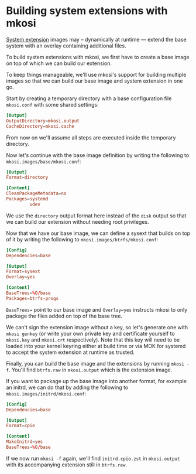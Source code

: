# Building system extensions with mkosi

[System extension](https://uapi-group.org/specifications/specs/extension_image/)
images may – dynamically at runtime — extend the base system with an
overlay containing additional files.

To build system extensions with mkosi, we first have to create a base
image on top of which we can build our extension.

To keep things manageable, we'll use mkosi's support for building
multiple images so that we can build our base image and system extension
in one go.

Start by creating a temporary directory with a base configuration file
`mkosi.conf` with some shared settings:

```conf
[Output]
OutputDirectory=mkosi.output
CacheDirectory=mkosi.cache
```

From now on we'll assume all steps are executed inside the temporary
directory.

Now let's continue with the base image definition by writing the
following to `mkosi.images/base/mkosi.conf`:

```conf
[Output]
Format=directory

[Content]
CleanPackageMetadata=no
Packages=systemd
         udev
```

We use the `directory` output format here instead of the `disk` output
so that we can build our extension without needing root privileges.

Now that we have our base image, we can define a sysext that builds on
top of it by writing the following to `mkosi.images/btrfs/mkosi.conf`:

```conf
[Config]
Dependencies=base

[Output]
Format=sysext
Overlay=yes

[Content]
BaseTrees=%O/base
Packages=btrfs-progs
```

`BaseTrees=` point to our base image and `Overlay=yes` instructs mkosi
to only package the files added on top of the base tree.

We can't sign the extension image without a key, so let's generate one
with `mkosi genkey` (or write your own private key and certificate
yourself to `mkosi.key` and `mkosi.crt` respectively). Note that this
key will need to be loaded into your kernel keyring either at build time
or via MOK for systemd to accept the system extension at runtime as
trusted.

Finally, you can build the base image and the extensions by running
`mkosi -f`. You'll find `btrfs.raw` in `mkosi.output` which is the
extension image.

If you want to package up the base image into another format, for
example an initrd, we can do that by adding the following to
`mkosi.images/initrd/mkosi.conf`:

```conf
[Config]
Dependencies=base

[Output]
Format=cpio

[Content]
MakeInitrd=yes
BaseTrees=%O/base
```

If we now run `mkosi -f` again, we'll find `initrd.cpio.zst` in
`mkosi.output` with its accompanying extension still in `btrfs.raw`.
